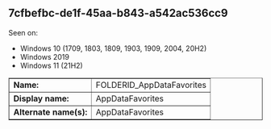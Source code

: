 ## 7cfbefbc-de1f-45aa-b843-a542ac536cc9

Seen on:
* Windows 10 (1709, 1803, 1809, 1903, 1909, 2004, 20H2)
* Windows 2019
* Windows 11 (21H2)

<table border="1" class="docutils">
  <tbody>
    <tr>
      <td><b>Name:</b></td>
      <td>FOLDERID_AppDataFavorites</td>
    </tr>
    <tr>
      <td><b>Display name:</b></td>
      <td>AppDataFavorites</td>
    </tr>
    <tr>
      <td><b>Alternate name(s):</b></td>
      <td>AppDataFavorites</td>
    </tr>
  </tbody>
</table>

